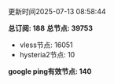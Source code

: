 更新时间2025-07-13 08:58:44

**总订阅: 188**
**总节点: 39753**
- vless节点: 16051
- hysteria2节点: 10

**google ping有效节点: 140**
